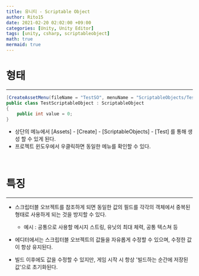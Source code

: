 ```yaml
---
title: 유니티 - Scriptable Object
author: Rito15
date: 2021-02-20 02:02:00 +09:00
categories: [Unity, Unity Editor]
tags: [unity, csharp, scriptableobject]
math: true
mermaid: true
---
```


# 형태
---

```cs
[CreateAssetMenu(fileName = "TestSO", menuName = "ScriptableObjects/Test", order = 1)]
public class TestScriptableObject : ScriptableObject
{
    public int value = 0;
}
```

- 상단의 메뉴에서 [Assets] - [Create] - [ScriptableObjects] - [Test] 를 통해 생성 할 수 있게 된다.
- 프로젝트 윈도우에서 우클릭하면 동일한 메뉴를 확인할 수 있다.

<br>

# 특징
---

- 스크립터블 오브젝트를 참조하게 되면 동일한 값의 필드를 각각의 객체에서 중복된 형태로 사용하게 되는 것을 방지할 수 있다.
  - 예시 : 공통으로 사용할 메시지 스트링, 유닛의 최대 체력, 공통 텍스쳐 등  

- 에디터에서는 스크립터블 오브젝트의 값들을 자유롭게 수정할 수 있으며, 수정한 값이 항상 유지된다.

- 빌드 이후에도 값을 수정할 수 있지만, 게임 시작 시 항상 '빌드하는 순간에 저장된 값'으로 초기화된다.